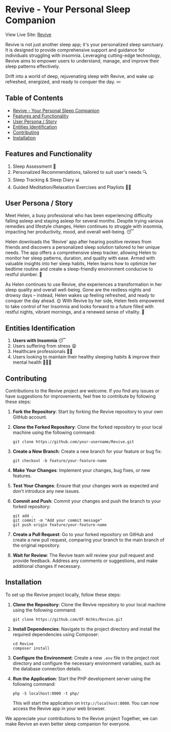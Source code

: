 # Revive - Your Personal Sleep Companion

View Live Site: [Revive](https://www.oluomachi.com/Revive/php/index.php)

Revive is not just another sleep app; it's your personalized sleep sanctuary. It is designed to provide comprehensive support and guidance for individuals struggling with insomnia. Leveraging cutting-edge technology, Revive aims to empower users to understand, manage, and improve their sleep patterns effectively.

Drift into a world of deep, rejuvenating sleep with Revive, and wake up refreshed, energized, and ready to conquer the day. 💤

## Table of Contents
- [Revive - Your Personal Sleep Companion](#revive---your-personal-sleep-companion)
- [Features and Functionality](#features-and-functionality) 
- [User Persona / Story](#user-persona--story)
- [Entities Identification](#entities-identification)
- [Contributing](#contributing)
- [Installation](#installation)

## Features and Functionality
1. Sleep Assessment 🧠
2. Personalized Recommendations, tailored to suit user's needs 🔍
3. Sleep Tracking & Sleep Diary 📊
4. Guided Meditation/Relaxation Exercises and Playlists 🧘‍♀️

## User Persona / Story
Meet Helen, a busy professional who has been experiencing difficulty falling asleep and staying asleep for several months. Despite trying various remedies and lifestyle changes, Helen continues to struggle with insomnia, impacting her productivity, mood, and overall well-being. 😴

Helen downloads the 'Revive' app after hearing positive reviews from friends and discovers a personalized sleep solution tailored to her unique needs. The app offers a comprehensive sleep tracker, allowing Helen to monitor her sleep patterns, duration, and quality with ease. Armed with valuable insights into her sleep habits, Helen learns how to optimize her bedtime routine and create a sleep-friendly environment conducive to restful slumber. 🌃

As Helen continues to use Revive, she experiences a transformation in her sleep quality and overall well-being. Gone are the restless nights and drowsy days – instead, Helen wakes up feeling refreshed, and ready to conquer the day ahead. 🌞 With Revive by her side, Helen feels empowered to take control of her Insomnia and looks forward to a future filled with restful nights, vibrant mornings, and a renewed sense of vitality. 🌙

## Entities Identification
1. **Users with Insomnia** 😴
2. Users suffering from stress 😩
3. Healthcare professionals 👨‍⚕️
4. Users looking to maintain their healthy sleeping habits & improve their mental health 🧘🏾‍♂️

## Contributing

Contributions to the Revive project are welcome. If you find any issues or have suggestions for improvements, feel free to contribute by following these steps:

1. **Fork the Repository**: Start by forking the Revive repository to your own GitHub account.

2. **Clone the Forked Repository**: Clone the forked repository to your local machine using the following command:
   ```
   git clone https://github.com/your-username/Revive.git
   ```

3. **Create a New Branch**: Create a new branch for your feature or bug fix:
   ```
   git checkout -b feature/your-feature-name
   ```

4. **Make Your Changes**: Implement your changes, bug fixes, or new features.

5. **Test Your Changes**: Ensure that your changes work as expected and don't introduce any new issues.

6. **Commit and Push**: Commit your changes and push the branch to your forked repository:
   ```
   git add .
   git commit -m "Add your commit message"
   git push origin feature/your-feature-name
   ```

7. **Create a Pull Request**: Go to your forked repository on GitHub and create a new pull request, comparing your branch to the main branch of the original repository.

8. **Wait for Review**: The Revive team will review your pull request and provide feedback. Address any comments or suggestions, and make additional changes if necessary.

## Installation

To set up the Revive project locally, follow these steps:

1. **Clone the Repository**: Clone the Revive repository to your local machine using the following command:
   ```
   git clone https://github.com/OT-Nchks/Revive.git
   ```

2. **Install Dependencies**: Navigate to the project directory and install the required dependencies using Composer:
   ```
   cd Revive
   composer install
   ```

3. **Configure the Environment**: Create a new `.env` file in the project root directory and configure the necessary environment variables, such as the database connection details.

4. **Run the Application**: Start the PHP development server using the following command:
   ```
   php -S localhost:8000 -t php/
   ```

   This will start the application on `http://localhost:8000`. You can now access the Revive app in your web browser.

We appreciate your contributions to the Revive project Together, we can make Revive an even better sleep companion for everyone.
